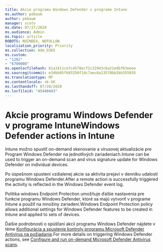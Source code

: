 ```yaml
---
title: Akcie programu Windows Defender v programe Intune
ms.author: pebaum
author: pebaum
manager: scotv
ms.date: 07/27/2020
ms.audience: Admin
ms.topic: article
ROBOTS: NOINDEX, NOFOLLOW
localization_priority: Priority
ms.collection: Adm_O365
ms.custom:
- "1282"
- "6700008"
ms.openlocfilehash: 61a2411ce7c4578ecf2c32943c6a21edbf63eeee
ms.sourcegitcommit: e34bb95fb93250f1dc7aec6a13578bb3bb355935
ms.translationtype: MT
ms.contentlocale: sk-SK
ms.lasthandoff: 07/28/2020
ms.locfileid: "45440443"
---
```

# <a name="windows-defender-actions-in-intune"></a><span data-ttu-id="49da3-102">Akcie programu Windows Defender v programe Intune</span><span class="sxs-lookup"><span data-stu-id="49da3-102">Windows Defender actions in Intune</span></span>

<span data-ttu-id="49da3-103">Intune možno spustiť on-demand skenovanie a vírusovej aktualizácie pre Program Windows Defender na jednotlivých zariadeniach.</span><span class="sxs-lookup"><span data-stu-id="49da3-103">Intune can be used to trigger an on-demand scan and virus signature update for Windows Defender on individual devices.</span></span>

<span data-ttu-id="49da3-104">Po úspešnom spustení vzdialenej akcie sa aktivita prejaví v denníku udalostí programu Windows Defender.</span><span class="sxs-lookup"><span data-stu-id="49da3-104">After a remote action is successfully triggered the activity is reflected in the Windows Defender event log.</span></span>

<span data-ttu-id="49da3-105">Politika windows Endpoint Protection umožňuje ďalšie nastavenia pre funkcie programu Windows Defender, ktoré sa majú vytvoriť v programe Intune a použiť na množiny zariadení.</span><span class="sxs-lookup"><span data-stu-id="49da3-105">Windows Endpoint Protection policy allows additional settings for Windows Defender features to be created in Intune and applied to sets of devices.</span></span>

<span data-ttu-id="49da3-106">Ďalšie podrobnosti o spúšťaní akcií programu Windows Defender nájdete v téme [Konfigurácia a spustenie kontroly programu Microsoft Defender Antivirus na požiadanie](https://docs.microsoft.com/windows/security/threat-protection/windows-defender-antivirus/run-scan-windows-defender-antivirus).</span><span class="sxs-lookup"><span data-stu-id="49da3-106">For more details on triggering Windows Defender actions, see [Configure and run on-demand Microsoft Defender Antivirus scans](https://docs.microsoft.com/windows/security/threat-protection/windows-defender-antivirus/run-scan-windows-defender-antivirus).</span></span>